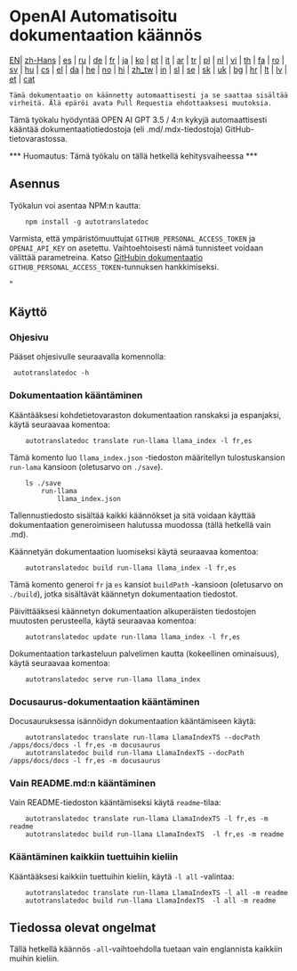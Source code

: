 
# OpenAI Automatisoitu dokumentaation käännös

[EN](./README.md)| [zh-Hans](/i18n/README_zh-Hans.md) | [es](/i18n/README_es.md) | [ru](/i18n/README_ru.md) | [de](/i18n/README_de.md) | [fr](/i18n/README_fr.md) | [ja](/i18n/README_ja.md) | [ko](/i18n/README_ko.md) | [pt](/i18n/README_pt.md) | [it](/i18n/README_it.md) | [ar](/i18n/README_ar.md) | [tr](/i18n/README_tr.md) | [pl](/i18n/README_pl.md) | [nl](/i18n/README_nl.md) | [vi](/i18n/README_vi.md) | [th](/i18n/README_th.md) | [fa](/i18n/README_fa.md) | [ro](/i18n/README_ro.md) | [sv](/i18n/README_sv.md) | [hu](/i18n/README_hu.md) | [cs](/i18n/README_cs.md) | [el](/i18n/README_el.md) | [da](/i18n/README_da.md) | [he](/i18n/README_he.md) | [no](/i18n/README_no.md) | [hi](/i18n/README_hi.md) | [zh_tw](/i18n/README_zh_tw.md) | [in](/i18n/README_in.md) | [sl](/i18n/README_sl.md) | [se](/i18n/README_se.md) | [sk](/i18n/README_sk.md) | [uk](/i18n/README_uk.md) | [bg](/i18n/README_bg.md) | [hr](/i18n/README_hr.md) | [lt](/i18n/README_lt.md) | [lv](/i18n/README_lv.md) | [et](/i18n/README_et.md) | [cat](/i18n/README_cat.md) 

```Tämä dokumentaatio on käännetty automaattisesti ja se saattaa sisältää virheitä. Älä epäröi avata Pull Requestia ehdottaaksesi muutoksia.```


Tämä työkalu hyödyntää OPEN AI GPT 3.5 / 4:n kykyjä automaattisesti kääntää dokumentaatiotiedostoja (eli .md/.mdx-tiedostoja) GitHub-tietovarastossa.

*** Huomautus: Tämä työkalu on tällä hetkellä kehitysvaiheessa ***


## Asennus

Työkalun voi asentaa NPM:n kautta:


```
    npm install -g autotranslatedoc
```

Varmista, että ympäristömuuttujat `GITHUB_PERSONAL_ACCESS_TOKEN` ja `OPENAI_API_KEY` on asetettu. Vaihtoehtoisesti nämä tunnisteet voidaan välittää parametreina. Katso [GitHubin dokumentaatio](https://docs.github.com/en/github/authenticating-to-github/creating-a-personal-access-token) `GITHUB_PERSONAL_ACCESS_TOKEN`-tunnuksen hankkimiseksi.


"
## Käyttö

### Ohjesivu
Pääset ohjesivulle seuraavalla komennolla:
```
 autotranslatedoc -h
```
### Dokumentaation kääntäminen

Kääntääksesi kohdetietovaraston dokumentaation ranskaksi ja espanjaksi, käytä seuraavaa komentoa:
```
    autotranslatedoc translate run-llama llama_index -l fr,es
```

Tämä komento luo `llama_index.json` -tiedoston määritellyn tulostuskansion `run-lama` kansioon (oletusarvo on `./save`).
```
    ls ./save
        run-llama
            llama_index.json 
```
Tallennustiedosto sisältää kaikki käännökset ja sitä voidaan käyttää dokumentaation generoimiseen halutussa muodossa (tällä hetkellä vain .md).

Käännetyän dokumentaation luomiseksi käytä seuraavaa komentoa:

```
    autotranslatedoc build run-llama llama_index -l fr,es
```

Tämä komento generoi `fr` ja `es` kansiot `buildPath` -kansioon (oletusarvo on `./build`), jotka sisältävät käännetyn dokumentaation tiedostot.

Päivittääksesi käännetyn dokumentaation alkuperäisten tiedostojen muutosten perusteella, käytä seuraavaa komentoa:

```
    autotranslatedoc update run-llama llama_index -l fr,es
```

Dokumentaation tarkasteluun palvelimen kautta (kokeellinen ominaisuus), käytä seuraavaa komentoa:
```
    autotranslatedoc serve run-llama llama_index
```
### Docusaurus-dokumentaation kääntäminen

Docusauruksessa isännöidyn dokumentaation kääntämiseen käytä:

```
    autotranslatedoc translate run-llama LlamaIndexTS --docPath /apps/docs/docs -l fr,es -m docusaurus
    autotranslatedoc build run-llama LlamaIndexTS --docPath /apps/docs/docs -l fr,es -m docusaurus
```
### Vain README.md:n kääntäminen

Vain README-tiedoston kääntämiseksi käytä `readme`-tilaa:

```
    autotranslatedoc translate run-llama LlamaIndexTS -l fr,es -m readme
    autotranslatedoc build run-llama LlamaIndexTS  -l fr,es -m readme
```
### Kääntäminen kaikkiin tuettuihin kieliin

Kääntääksesi kaikkiin tuettuihin kieliin, käytä `-l all` -valintaa:

```
    autotranslatedoc translate run-llama LlamaIndexTS -l all -m readme
    autotranslatedoc build run-llama LlamaIndexTS  -l all -m readme
```
## Tiedossa olevat ongelmat

Tällä hetkellä käännös `-all`-vaihtoehdolla tuetaan vain englannista kaikkiin muihin kieliin.
